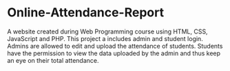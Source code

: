 # Online-Attendance-Report
A website created during Web Programming course using HTML, CSS, JavaScript and PHP. This project a includes admin and student login. Admins are allowed to edit and upload the attendance of students. Students have the permission to view the data uploaded by the admin and thus keep an eye on their total attendance.
